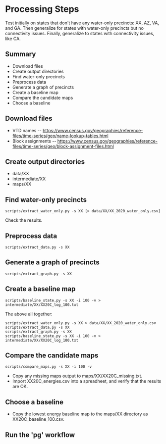 # Processing Steps

Test initially on states that don't have any water-only precincts: XX, AZ, VA, and GA.
Then generalize for states with water-only precincts but no connectivity issues.
Finally, generalize to states with connectivity issues, like CA.

## Summary

- Download files
- Create output directories
- Find water-only precincts
- Preprocess data
- Generate a graph of precincts
- Create a baseline map
- Compare the candidate maps
- Choose a baseline

## Download files

- VTD names -- https://www.census.gov/geographies/reference-files/time-series/geo/name-lookup-tables.html
- Block assignments -- https://www.census.gov/geographies/reference-files/time-series/geo/block-assignment-files.html

## Create output directories

- data/XX
- intermediate/XX
- maps/XX

## Find water-only precincts

```
scripts/extract_water_only.py -s XX [> data/XX/XX_2020_water_only.csv]
```

Check the results.

## Preprocess data

```
scripts/extract_data.py -s XX
```

## Generate a graph of precincts

```
scripts/extract_graph.py -s XX
```

## Create a baseline map

```
scripts/baseline_state.py -s XX -i 100 -v > intermediate/XX/XX20C_log_100.txt
```

The above all together:

```
scripts/extract_water_only.py -s XX > data/XX/XX_2020_water_only.csv
scripts/extract_data.py -s XX
scripts/extract_graph.py -s XX
scripts/baseline_state.py -s XX -i 100 -v > intermediate/XX/XX20C_log_100.txt
```

## Compare the candidate maps

```
scripts/compare_maps.py -s XX -i 100 -v
```

- Copy any missing maps output to maps/XX/XX20C_missing.txt.
- Import XX20C_energies.csv into a spreadheet, and verify that the results are OK.

## Choose a baseline

- Copy the lowest energy baseline map to the maps/XX directory as XX20C_baseline_100.csv.

## Run the 'pg' workflow